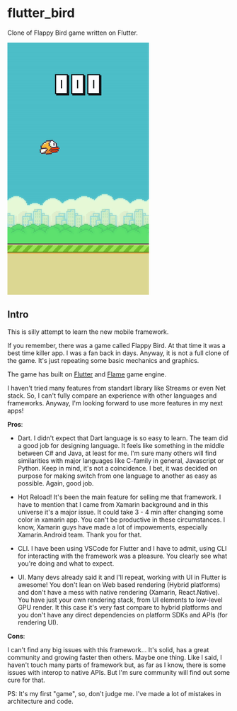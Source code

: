 # flutter_bird

Clone of Flappy Bird game written on Flutter.

 ![an example](animation.gif)

## Intro

This is silly attempt to learn the new mobile framework.

If you remember, there was a game called Flappy Bird. At that time it was a best time killer app. I was a fan back in days. Anyway, it is not a full clone of the game. It's just repeating some basic mechanics and graphics.

The game has built on [Flutter](https://github.com/flutter/flutter) and [Flame](https://github.com/luanpotter/flame) game engine.

I haven't tried many features from standart library like Streams or even Net stack. So, I can't fully compare an experience with other languages and frameworks. Anyway, I'm looking forward to use more features in my next apps!

**Pros**:

- Dart. I didn't expect that Dart language is so easy to learn. The team did a good job for designing language. It feels like something in the middle between C# and Java, at least for me. I'm sure many others will find similarities with major languages like C-family in general, Javascript or Python. Keep in mind, it's not a coincidence. I bet, it was decided on purpose for making switch from one language to another as easy as possible. Again, good job.

- Hot Reload! It's been the main feature for selling me that framework. I have to mention that I came from Xamarin background and in this universe it's a major issue. It could take 3 - 4 min after changing some color in xamarin app. You can't be productive in these circumstances. I know, Xamarin guys have made a lot of impowements, especially Xamarin.Android team. Thank you for that.

- CLI. I have been using VSCode for Flutter and I have to admit, using CLI for interacting with the framework was a pleasure. You clearly see what you're doing and what to expect.

- UI. Many devs already said it and I'll repeat, working with UI in Flutter is awesome! You don't lean on Web based rendering (Hybrid platforms) and don't have a mess with native rendering (Xamarin, React.Native). You have just your own rendering stack, from UI elements to low-level GPU render. It this case it's very fast compare to hybrid platforms and you don't have any direct dependencies on platform SDKs and APIs (for rendering UI).

**Cons**:

I can't find any big issues with this framework... It's solid, has a great community and growing faster then others. Maybe one thing. Like I said, I haven't touch many parts of framework but, as far as I know, there is some issues with interop to native APIs. But I'm sure community will find out some cure for that.

PS: It's my first "game", so, don't judge me. I've made a lot of mistakes in architecture and code.